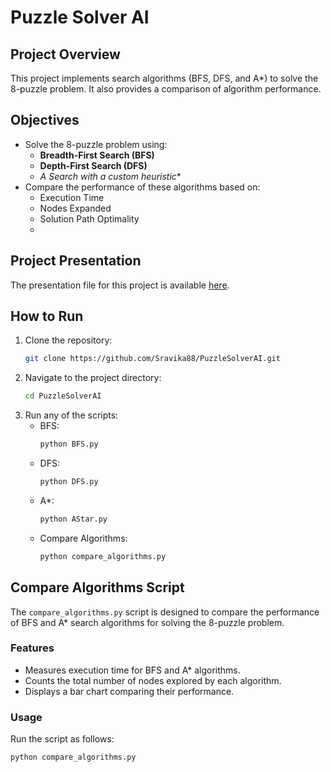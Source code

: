 # Puzzle Solver AI

## Project Overview
This project implements search algorithms (BFS, DFS, and A*) to solve the 8-puzzle problem. It also provides a comparison of algorithm performance.

## Objectives
- Solve the 8-puzzle problem using:
  - **Breadth-First Search (BFS)**
  - **Depth-First Search (DFS)**
  - **A* Search with a custom heuristic**
- Compare the performance of these algorithms based on:
  - Execution Time
  - Nodes Expanded
  - Solution Path Optimality
  - 
## Project Presentation
The presentation file for this project is available [here](ppt.pptx).

## How to Run
1. Clone the repository:
    ```bash
    git clone https://github.com/Sravika88/PuzzleSolverAI.git
    ```
2. Navigate to the project directory:
    ```bash
    cd PuzzleSolverAI
    ```
3. Run any of the scripts:
    - BFS: 
        ```bash
        python BFS.py
        ```
    - DFS:
        ```bash
        python DFS.py
        ```
    - A*:
        ```bash
        python AStar.py
        ```
    - Compare Algorithms:
        ```bash
        python compare_algorithms.py
        ```

## Compare Algorithms Script

The `compare_algorithms.py` script is designed to compare the performance of BFS and A* search algorithms for solving the 8-puzzle problem.

### Features
- Measures execution time for BFS and A* algorithms.
- Counts the total number of nodes explored by each algorithm.
- Displays a bar chart comparing their performance.

### Usage
Run the script as follows:
```bash
python compare_algorithms.py
